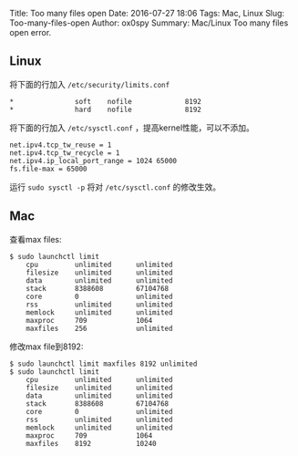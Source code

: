 Title: Too many files open
Date: 2016-07-27 18:06
Tags: Mac, Linux
Slug: Too-many-files-open
Author: ox0spy
Summary: Mac/Linux Too many files open error.


## Linux

将下面的行加入 `/etc/security/limits.conf`

    *               soft    nofile             8192
    *               hard    nofile             8192

将下面的行加入 `/etc/sysctl.conf` ，提高kernel性能，可以不添加。

    net.ipv4.tcp_tw_reuse = 1
    net.ipv4.tcp_tw_recycle = 1
    net.ipv4.ip_local_port_range = 1024 65000
    fs.file-max = 65000

运行 `sudo sysctl -p` 将对 `/etc/sysctl.conf` 的修改生效。


## Mac

查看max files:

	$ sudo launchctl limit
        cpu         unlimited      unlimited
        filesize    unlimited      unlimited
        data        unlimited      unlimited
        stack       8388608        67104768
        core        0              unlimited
        rss         unlimited      unlimited
        memlock     unlimited      unlimited
        maxproc     709            1064
        maxfiles    256            unlimited

修改max file到8192:

    $ sudo launchctl limit maxfiles 8192 unlimited
	$ sudo launchctl limit
        cpu         unlimited      unlimited
        filesize    unlimited      unlimited
        data        unlimited      unlimited
        stack       8388608        67104768
        core        0              unlimited
        rss         unlimited      unlimited
        memlock     unlimited      unlimited
        maxproc     709            1064
        maxfiles    8192           10240
